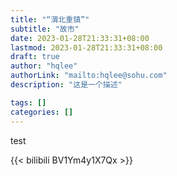 ```yaml
---
title: "“渭北重镇”"
subtitle: "故市"
date: 2023-01-28T21:33:31+08:00
lastmod: 2023-01-28T21:33:31+08:00
draft: true
author: "hqlee"
authorLink: "mailto:hqlee@sohu.com"
description: "这是一个描述"

tags: []
categories: []
---
```


<!-- 正文 -->
test

{{< bilibili BV1Ym4y1X7Qx >}}
